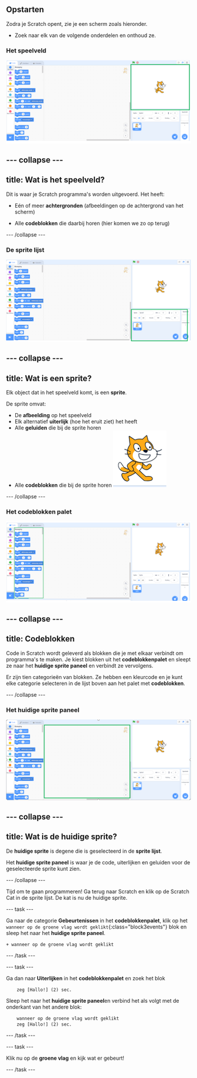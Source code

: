 ## Opstarten

Zodra je Scratch opent, zie je een scherm zoals hieronder.

+ Zoek naar elk van de volgende onderdelen en onthoud ze.

### Het speelveld

 ![Het Scratch venster met het speelveld](images/hlStage.png)

--- collapse ---
---
title: Wat is het speelveld?
---
Dit is waar je Scratch programma's worden uitgevoerd. Het heeft:

* Eén of meer **achtergronden** \(afbeeldingen op de achtergrond van het scherm\)

* Alle **codeblokken** die daarbij horen \(hier komen we zo op terug\)

--- /collapse ---

### De sprite lijst

 ![Het Scratch venster met de sprite lijst](images/hlSpriteList.png)

--- collapse ---
---
title: Wat is een sprite?
---

Elk object dat in het speelveld komt, is een **sprite**.

De sprite omvat:
* De **afbeelding** op het speelveld
* Elk alternatief **uiterlijk** \(hoe het eruit ziet\) het heeft
* Alle **geluiden** die bij de sprite horen
* Alle **codeblokken** die bij de sprite horen ![](images/setup2.png)

--- /collapse ---

### Het codeblokken palet

 ![Het Scratch venster met het blokken palet](images/hlBlocksPalette.png)

--- collapse ---
---
title: Codeblokken
---

Code in Scratch wordt geleverd als blokken die je met elkaar verbindt om programma's te maken. Je kiest blokken uit het **codeblokkenpalet** en sleept ze naar het **huidige sprite paneel** en verbindt ze vervolgens.

Er zijn tien categorieën van blokken. Ze hebben een kleurcode en je kunt elke categorie selecteren in de lijst boven aan het palet met **codeblokken**.

--- /collapse ---

### Het huidige sprite paneel

 ![Scratch scherm met het huidige sprite paneel](images/hlCurrentSpritePanel.png)

--- collapse ---
---
title: Wat is de huidige sprite?
---

De **huidige sprite** is degene die is geselecteerd in de **sprite lijst**.

Het **huidige sprite paneel** is waar je de code, uiterlijken en geluiden voor de geselecteerde sprite kunt zien.

--- /collapse ---

Tijd om te gaan programmeren! Ga terug naar Scratch en klik op de Scratch Cat in de sprite lijst. De kat is nu de huidige sprite.

--- task ---

Ga naar de categorie **Gebeurtenissen** in het **codeblokkenpalet**, klik op het `wanneer op de groene vlag wordt geklikt`{:class="block3events"} blok en sleep het naar het **huidige sprite paneel**.

```blocks3
+ wanneer op de groene vlag wordt geklikt
```

--- /task ---

--- task ---

Ga dan naar **Uiterlijken** in het **codeblokkenpalet** en zoek het blok

```blocks3
    zeg [Hallo!] (2) sec.
```

Sleep het naar het **huidige sprite paneel**en verbind het als volgt met de onderkant van het andere blok:

```blocks3
    wanneer op de groene vlag wordt geklikt
    zeg [Hallo!] (2) sec.
```

--- /task ---

--- task ---

Klik nu op de **groene vlag** en kijk wat er gebeurt!

--- /task ---

